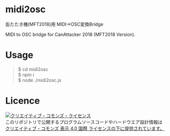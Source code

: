 # midi2osc

缶たたき機(MFT2018)用 MIDI→OSC変換Bridge

MIDI to OSC bridge for CanAttacker 2018 (MFT2018 Version).

# Usage

> $ cd midi2osc    
> $ npm i    
> $ node ./midi2osc.js    

# Licence

<a rel="license" href="http://creativecommons.org/licenses/by/4.0/"><img alt="クリエイティブ・コモンズ・ライセンス" style="border-width:0" src="https://i.creativecommons.org/l/by/4.0/80x15.png" /></a><br />このリポジトリで公開するプログラムソースコードやハードウエア設計情報は <a rel="license" href="http://creativecommons.org/licenses/by/4.0/">クリエイティブ・コモンズ 表示 4.0 国際 ライセンスの下に提供されています。</a>
